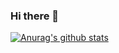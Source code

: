 ### Hi there 👋
[![Anurag's github stats](https://github-readme-stats.vercel.app/api?username=HAV0C101)](https://github.com/anuraghazra/github-readme-stats)
<!--
**HAV0C101/HAV0C101** is a ✨ _special_ ✨ repository because its `README.md` (this file) appears on your GitHub profile.

Here are some ideas to get you started:

- 🔭 I’m currently working on ...
- 🌱 I’m currently learning ...
- 👯 I’m looking to collaborate on ...
- 🤔 I’m looking for help with ...
- 💬 Ask me about ...
- 📫 How to reach me: ...
- 😄 Pronouns: ...
- ⚡ Fun fact: ...
-->
